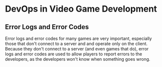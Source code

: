 # DevOps in Video Game Development

## Error Logs and Error Codes
Error logs and error codes for many games are very important, especially those that don't connect to a server and and operate only on the client. Because they don't connect to a server (and even games that do), error logs and error codes are used to allow players to report errors to the developers, as the developers won't know when something goes wrong. 
